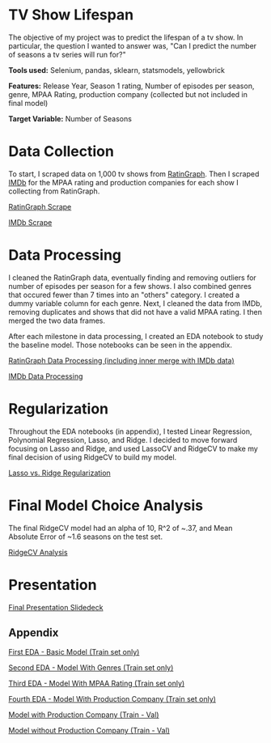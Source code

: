 # TV Show Lifespan

The objective of my project was to predict the lifespan of a tv show. In particular, the question I wanted to answer was, "Can I predict the number of seasons a tv series will run for?"

**Tools used:** Selenium, pandas, sklearn, statsmodels, yellowbrick

**Features:** Release Year, Season 1 rating, Number of episodes per season, genre, MPAA Rating, production company (collected but not included in final model)

**Target Variable:** Number of Seasons


# Data Collection

To start, I scraped data on 1,000 tv shows from [RatinGraph](https://www.ratingraph.com/tv-shows/). Then I scraped [IMDb](https://www.imdb.com/?ref_=nv_home) for the MPAA rating and production companies for each show I collecting from RatinGraph.


[RatinGraph Scrape](https://github.com/Neda-Sal/tv_show_lifespan/blob/master/Ratingraph_scrape_selenium.ipynb)

[IMDb Scrape](https://github.com/Neda-Sal/tv_show_lifespan/blob/master/imdb_scrape_selenium.ipynb)

# Data Processing

I cleaned the RatinGraph data, eventually finding and removing outliers for number of episodes per season for a few shows. I also combined genres that occured fewer than 7 times into an "others" category. I created a dummy variable column for each genre. Next, I cleaned the data from IMDb, removing duplicates and shows that did not have a valid MPAA rating. I then merged the two data frames. 

After each milestone in data processing, I created an EDA notebook to study the baseline model. Those notebooks can be seen in the appendix.

[RatinGraph Data Processing (including inner merge with IMDb data)](https://github.com/Neda-Sal/tv_show_lifespan/blob/master/tv_show_data_processing.ipynb)

[IMDb Data Processing](https://github.com/Neda-Sal/tv_show_lifespan/blob/master/imdb_data_processing.ipynb)



# Regularization

Throughout the EDA notebooks (in appendix), I tested Linear Regression, Polynomial Regression, Lasso, and Ridge. I decided to move forward focusing on Lasso and Ridge, and used LassoCV and RidgeCV to make my final decision of using RidgeCV to build my model.


[Lasso vs. Ridge Regularization](https://github.com/Neda-Sal/tv_show_lifespan/blob/master/Regularization.ipynb)

# Final Model Choice Analysis

The final RidgeCV model had an alpha of 10, R^2 of ~.37, and Mean Absolute Error of ~1.6 seasons on the test set.

[RidgeCV Analysis](https://github.com/Neda-Sal/tv_show_lifespan/blob/master/Final_model_choice_analysis.ipynb)

# Presentation

[Final Presentation Slidedeck](https://github.com/Neda-Sal/tv_show_lifespan/blob/master/TV_Show_Lifespan_Slidedeck.pdf)

## Appendix

[First EDA - Basic Model (Train set only)](https://github.com/Neda-Sal/tv_show_lifespan/blob/master/first_df_EDA_basic.ipynb)

[Second EDA - Model With Genres (Train set only)](https://github.com/Neda-Sal/tv_show_lifespan/blob/master/second_df_EDA_genres_added.ipynb)

[Third EDA - Model With MPAA Rating (Train set only)](https://github.com/Neda-Sal/tv_show_lifespan/blob/master/third_EDA_MPAA_added.ipynb)

[Fourth EDA - Model With Production Company (Train set only)](https://github.com/Neda-Sal/tv_show_lifespan/blob/master/fourth_EDA_production_comp_added.ipynb)

[Model with Production Company (Train - Val)](https://github.com/Neda-Sal/tv_show_lifespan/blob/master/Model_Train_Test_including_prod_co.ipynb)

[Model without Production Company (Train - Val)](https://github.com/Neda-Sal/tv_show_lifespan/blob/master/Model_Train_Test_without_prod_co.ipynb)



